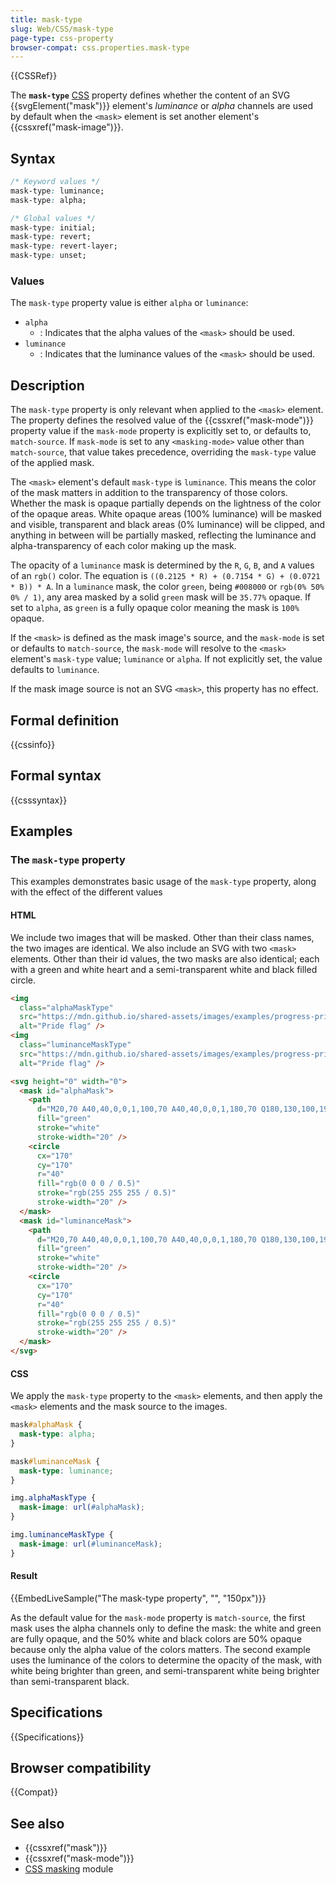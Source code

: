 ```yaml
---
title: mask-type
slug: Web/CSS/mask-type
page-type: css-property
browser-compat: css.properties.mask-type
---
```


{{CSSRef}}

The **`mask-type`** [CSS](/en-US/docs/Web/CSS) property defines whether the content of an SVG {{svgElement("mask")}} element's _luminance_ or _alpha_ channels are used by default when the `<mask>` element is set another element's {{cssxref("mask-image")}}.

## Syntax

```css
/* Keyword values */
mask-type: luminance;
mask-type: alpha;

/* Global values */
mask-type: initial;
mask-type: revert;
mask-type: revert-layer;
mask-type: unset;
```

### Values

The `mask-type` property value is either `alpha` or `luminance`:

- `alpha`
  - : Indicates that the alpha values of the `<mask>` should be used.
- `luminance`
  - : Indicates that the luminance values of the `<mask>` should be used.

## Description

The `mask-type` property is only relevant when applied to the `<mask>` element. The property defines the resolved value of the {{cssxref("mask-mode")}} property value if the `mask-mode` property is explicitly set to, or defaults to, `match-source`. If `mask-mode` is set to any `<masking-mode>` value other than `match-source`, that value takes precedence, overriding the `mask-type` value of the applied mask.

The `<mask>` element's default `mask-type` is `luminance`. This means the color of the mask matters in addition to the transparency of those colors. Whether the mask is opaque partially depends on the lightness of the color of the opaque areas. White opaque areas (100% luminance) will be masked and visible, transparent and black areas (0% luminance) will be clipped, and anything in between will be partially masked, reflecting the luminance and alpha-transparency of each color making up the mask.

The opacity of a `luminance` mask is determined by the `R`, `G`, `B`, and `A` values of an `rgb()` color. The equation is `((0.2125 * R) + (0.7154 * G) + (0.0721 * B)) * A`. In a `luminance` mask, the color `green`, being `#008000` or `rgb(0% 50% 0% / 1)`, any area masked by a solid `green` mask will be `35.77%` opaque. If set to `alpha`, as `green` is a fully opaque color meaning the mask is `100%` opaque.

If the `<mask>` is defined as the mask image's source, and the `mask-mode` is set or defaults to `match-source`, the `mask-mode` will resolve to the `<mask>` element's `mask-type` value; `luminance` or `alpha`. If not explicitly set, the value defaults to `luminance`.

If the mask image source is not an SVG `<mask>`, this property has no effect.

## Formal definition

{{cssinfo}}

## Formal syntax

{{csssyntax}}

## Examples

### The `mask-type` property

This examples demonstrates basic usage of the `mask-type` property, along with the effect of the different values

#### HTML

We include two images that will be masked. Other than their class names, the two images are identical.
We also include an SVG with two `<mask>` elements. Other than their id values, the two masks are also identical; each with a green and white heart and a semi-transparent white and black filled circle.

```html
<img
  class="alphaMaskType"
  src="https://mdn.github.io/shared-assets/images/examples/progress-pride-flag.jpg"
  alt="Pride flag" />
<img
  class="luminanceMaskType"
  src="https://mdn.github.io/shared-assets/images/examples/progress-pride-flag.jpg"
  alt="Pride flag" />

<svg height="0" width="0">
  <mask id="alphaMask">
    <path
      d="M20,70 A40,40,0,0,1,100,70 A40,40,0,0,1,180,70 Q180,130,100,190 Q20,130,20,70 Z"
      fill="green"
      stroke="white"
      stroke-width="20" />
    <circle
      cx="170"
      cy="170"
      r="40"
      fill="rgb(0 0 0 / 0.5)"
      stroke="rgb(255 255 255 / 0.5)"
      stroke-width="20" />
  </mask>
  <mask id="luminanceMask">
    <path
      d="M20,70 A40,40,0,0,1,100,70 A40,40,0,0,1,180,70 Q180,130,100,190 Q20,130,20,70 Z"
      fill="green"
      stroke="white"
      stroke-width="20" />
    <circle
      cx="170"
      cy="170"
      r="40"
      fill="rgb(0 0 0 / 0.5)"
      stroke="rgb(255 255 255 / 0.5)"
      stroke-width="20" />
  </mask>
</svg>
```

#### CSS

We apply the `mask-type` property to the `<mask>` elements, and then apply the `<mask>` elements and the mask source to the images.

```css
mask#alphaMask {
  mask-type: alpha;
}

mask#luminanceMask {
  mask-type: luminance;
}

img.alphaMaskType {
  mask-image: url(#alphaMask);
}

img.luminanceMaskType {
  mask-image: url(#luminanceMask);
}
```

#### Result

{{EmbedLiveSample("The mask-type property", "", "150px")}}

As the default value for the `mask-mode` property is `match-source`, the first mask uses the alpha channels only to define the mask: the white and green are fully opaque, and the 50% white and black colors are 50% opaque because only the alpha value of the colors matters. The second example uses the luminance of the colors to determine the opacity of the mask, with white being brighter than green, and semi-transparent white being brighter than semi-transparent black.

## Specifications

{{Specifications}}

## Browser compatibility

{{Compat}}

## See also

- {{cssxref("mask")}}
- {{cssxref("mask-mode")}}
- [CSS masking](/en-US/docs/Web/CSS/CSS_masking) module
